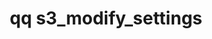 ---
category: s3
command: s3_modify_settings
keywords: qq, qq_cli, s3_modify_settings
optional_options:
- alternate:
  - -d
  help: Disable S3 server
  name: --disable
  required: false
- alternate:
  - -e
  help: Enable S3 server
  name: --enable
  required: false
- alternate: []
  help: The directory which will be the parent of all buckets created without an explicitly
    specified path.
  name: --base-path
  required: false
- alternate: []
  help: If a multipart upload is not modified in this amount of time, it is considered
    stale and may be cleaned up automatically. The duration must be in the format
    <quantity><units> where <quantity> is a positive integer less than 100 and <units>
    is one of [months, weeks, days, hours] (e.g. 5days). To disable automatic cleanup,
    specify 'never' for the duration.
  name: --multipart-upload-expiry-interval
  required: false
- alternate: []
  help: Configure the S3 server to only accept HTTPS connections
  name: --secure
  required: false
- alternate: []
  help: Configure the S3 server to only accept HTTP connections
  name: --insecure
  required: false
permalink: /qq-cli-command-guide/s3/s3_modify_settings.html
positional_options: []
sidebar: qq_cli_command_reference_sidebar
summary: This section explains how to use the <code>qq s3_modify_settings</code> command.
synopsis: Modify S3 server settings
title: qq s3_modify_settings
usage: "qq s3_modify_settings [-h] [--disable | --enable] [--base-path BASE_PATH]\n\
  \    [--multipart-upload-expiry-interval MULTIPART_UPLOAD_EXPIRY_INTERVAL]\n   \
  \ [--secure | --insecure]"

---